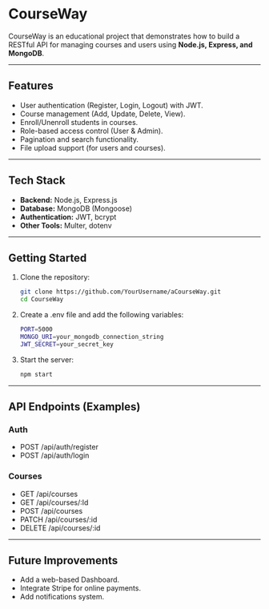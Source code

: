 # CourseWay

CourseWay is an educational project that demonstrates how to build a RESTful API for managing courses and users using **Node.js, Express, and MongoDB**.

---

## Features
- User authentication (Register, Login, Logout) with JWT. 
- Course management (Add, Update, Delete, View).
- Enroll/Unenroll students in courses.
- Role-based access control (User & Admin).
- Pagination and search functionality.
- File upload support (for users and courses).

---

## Tech Stack
- **Backend:** Node.js, Express.js  
- **Database:** MongoDB (Mongoose)  
- **Authentication:** JWT, bcrypt  
- **Other Tools:** Multer, dotenv  

---

## Getting Started

1. Clone the repository:
   ```bash
   git clone https://github.com/YourUsername/aCourseWay.git
   cd CourseWay

2. Create a .env file and add the following variables:
   ```bash
   PORT=5000
   MONGO_URI=your_mongodb_connection_string
   JWT_SECRET=your_secret_key
   
3. Start the server:
   ```bash
   npm start

---

## API Endpoints (Examples)
### **Auth**

   - POST /api/auth/register
   - POST /api/auth/login

### **Courses**
   - GET /api/courses
   - GET /api/courses/:Id
   - POST /api/courses
   - PATCH /api/courses/:id
   - DELETE /api/courses/:id

---

## Future Improvements

- Add a web-based Dashboard.
- Integrate Stripe for online payments.
- Add notifications system.
